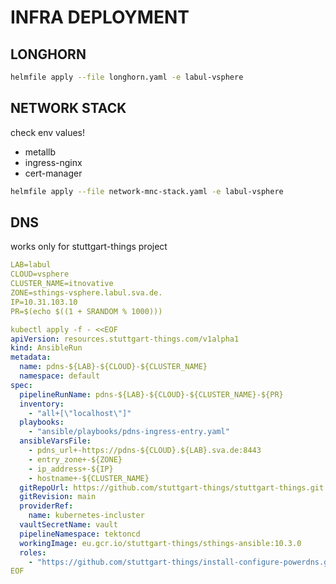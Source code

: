 # INFRA DEPLOYMENT

## LONGHORN

```bash
helmfile apply --file longhorn.yaml -e labul-vsphere
```

## NETWORK STACK

check env values!

* metallb
* ingress-nginx
* cert-manager

```bash
helmfile apply --file network-mnc-stack.yaml -e labul-vsphere
```

## DNS

works only for stuttgart-things project

```yaml
LAB=labul
CLOUD=vsphere
CLUSTER_NAME=itnovative
ZONE=sthings-vsphere.labul.sva.de.
IP=10.31.103.10
PR=$(echo $((1 + SRANDOM % 1000)))

kubectl apply -f - <<EOF
apiVersion: resources.stuttgart-things.com/v1alpha1
kind: AnsibleRun
metadata:
  name: pdns-${LAB}-${CLOUD}-${CLUSTER_NAME}
  namespace: default
spec:
  pipelineRunName: pdns-${LAB}-${CLOUD}-${CLUSTER_NAME}-${PR}
  inventory:
    - "all+[\"localhost\"]"
  playbooks:
    - "ansible/playbooks/pdns-ingress-entry.yaml"
  ansibleVarsFile:
    - pdns_url+-https://pdns-${CLOUD}.${LAB}.sva.de:8443
    - entry_zone+-${ZONE}
    - ip_address+-${IP}
    - hostname+-${CLUSTER_NAME}
  gitRepoUrl: https://github.com/stuttgart-things/stuttgart-things.git
  gitRevision: main
  providerRef:
    name: kubernetes-incluster
  vaultSecretName: vault
  pipelineNamespace: tektoncd
  workingImage: eu.gcr.io/stuttgart-things/sthings-ansible:10.3.0
  roles:
    - "https://github.com/stuttgart-things/install-configure-powerdns.git"
EOF
```